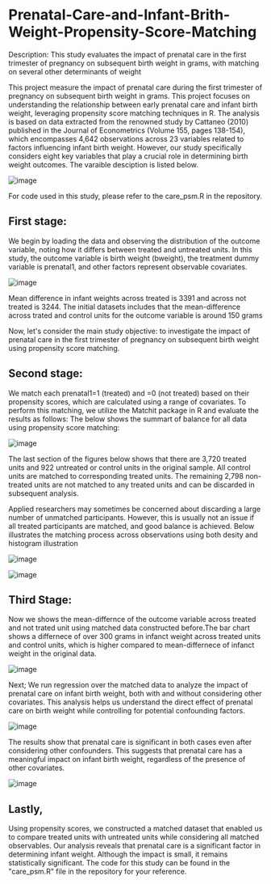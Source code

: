 # Prenatal-Care-and-Infant-Brith-Weight-Propensity-Score-Matching
Description: This study evaluates the impact of prenatal care in the first trimester of pregnancy on subsequent birth weight in grams, with matching on several other determinants of weight

This project measure the impact  of prenatal care during the first trimester of pregnancy on subsequent birth weight in grams. This project focuses on understanding the relationship between early prenatal care and infant birth weight, leveraging propensity score matching techniques in R. The analysis is based on data extracted from the renowned study by Cattaneo (2010) published in the Journal of Econometrics (Volume 155, pages 138-154), which encompasses 4,642 observations across 23 variables related to factors influencing infant birth weight. However, our study specifically considers eight key variables that play a crucial role in determining birth weight outcomes. The varaible desciption is listed below. 

![image](https://github.com/mshirzad414/Prenatal-Care-and-Infant-Birth-Weight-Propensity-Score-Matching/assets/140922484/7d865f16-94e5-4c83-b42c-caf78b89b235)

For code used in this study, please refer to the care_psm.R in the repository. 

## First stage:
We begin by loading the data and observing the distribution of the outcome variable, noting how it differs between treated and untreated units.
In this study, the outcome variable is birth weight (bweight), the treatment dummy variable is prenatal1, and other factors represent observable covariates.


![image](https://github.com/mshirzad414/Prenatal-Care-and-Infant-Birth-Weight-Propensity-Score-Matching/assets/140922484/2a64cc7e-e17d-44bf-a879-2b3608a49e9d)


Mean difference in infant weights across treated is 3391 and across not treated is 3244. The initial datasets includes that the mean-difference across trated and control units for the outcome variable is around 150 grams

Now, let's consider the main study objective: to investigate the impact of prenatal care in the first trimester of pregnancy on subsequent birth weight using propensity score matching.

## Second stage:
We match each prenatal1=1 (treated) and =0 (not treated) based on their propensity scores, which are calculated using a range of covariates. To perform this matching, we utilize the Matchit package in R and evaluate the results as follows:
The below shows the summart of balance for all data using propensity score matching:

![image](https://github.com/mshirzad414/Prenatal-Care-and-Infant-Birth-Weight-Propensity-Score-Matching/assets/140922484/fb66de0f-ba12-42c3-b151-cdcadc600227)





The last section of the figures below shows that there are 3,720 treated units and 922 untreated or control units in the original sample. All control units are matched to corresponding treated units. The remaining 2,798 non-treated units are not matched to any treated units and can be discarded in subsequent analysis.

Applied researchers may sometimes be concerned about discarding a large number of unmatched participants. However, this is usually not an issue if all treated participants are matched, and good balance is achieved.
Below illustrates the matching process across observations using both desity and histogram illustration

![image](https://github.com/mshirzad414/Prenatal-Care-and-Infant-Birth-Weight-Propensity-Score-Matching/assets/140922484/cbf266ca-f4a8-4c3a-a28e-2b77b9d33e57)



![image](https://github.com/mshirzad414/Prenatal-Care-and-Infant-Birth-Weight-Propensity-Score-Matching/assets/140922484/703051bd-69f2-4468-84c0-cde9bc012e0d)




## Third Stage:

Now we shows the mean-differnce of the outcome variable across treated and not trated unit using matched data constructed before.The bar chart shows a differnece of over 300 grams in infanct weight across treated units and control units, which is higher compared to mean-differnece of infanct weight in the original data. 

![image](https://github.com/mshirzad414/Prenatal-Care-and-Infant-Birth-Weight-Propensity-Score-Matching/assets/140922484/2abe4b69-b9cb-450a-94d4-8830c50706d5)




Next; We run regression over the matched data to analyze the impact of prenatal care on infant birth weight, both with and without considering other covariates. This analysis helps us understand the direct effect of prenatal care on birth weight while controlling for potential confounding factors.

![image](https://github.com/mshirzad414/Prenatal-Care-and-Infant-Birth-Weight-Propensity-Score-Matching/assets/140922484/d9b3c794-8c51-4359-ad37-2ec70507d58e)



The results show that prenatal care is significant in both cases even after considering other confounders. This suggests that prenatal care has a meaningful impact on infant birth weight, regardless of the presence of other covariates.

![image](https://github.com/mshirzad414/Prenatal-Care-and-Infant-Birth-Weight-Propensity-Score-Matching/assets/140922484/c8682e98-81e7-4603-814d-91245996e348)




## Lastly, 

Using propensity scores, we constructed a matched dataset that enabled us to compare treated units with untreated units while considering all matched observables. Our analysis reveals that prenatal care is a significant factor in determining infant weight. Although the impact is small, it remains statistically significant. The code for this study can be found in the "care_psm.R" file in the repository for your reference.




